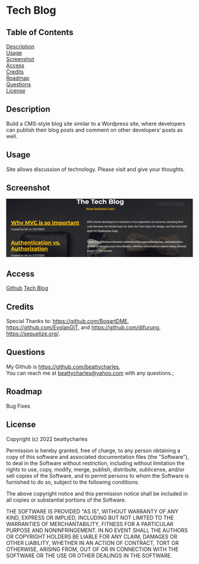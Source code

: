 # Tech Blog

## Table of Contents
[Description](#description)<br>
[Usage](#usage)<br>
[Screenshot](#screenshot)<br>
[Access](#access)<br>
[Credits](#credits)<br>
[Roadmap](#roadmap)<br>
[Questions](#questions)<br>
[License](#license)

## Description
 Build a CMS-style blog site similar to a Wordpress site, where developers can publish their 
 blog posts and comment on other developers’ posts as well. 

## Usage
Site allows discussion of technology. Please visit and give your thoughts.

## Screenshot
![Screenshot](./public/assits/TechBlog.PNG)

## Access

[Github](https://www.github.com/beattycharles)
[Tech Blog](https://whispering-taiga-51694.herokuapp.com/)

## Credits
Special Thanks to: https://github.com/BogartDME, https://github.com/EvolanGIT, and https://github.com/difurung,
https://sequelize.org/.

## Questions
My Github is https://github.com/beattycharles, <br>
You can reach me at beattycharles@yahoo.com with any questions.;

## Roadmap
Bug Fixes

## License
Copyright (c) 2022 beattycharles

Permission is hereby granted, free of charge, to any person obtaining a copy
of this software and associated documentation files (the "Software"), to deal
in the Software without restriction, including without limitation the rights
to use, copy, modify, merge, publish, distribute, sublicense, and/or sell
copies of the Software, and to permit persons to whom the Software is
furnished to do so, subject to the following conditions:

The above copyright notice and this permission notice shall be included in all
copies or substantial portions of the Software.

THE SOFTWARE IS PROVIDED "AS IS", WITHOUT WARRANTY OF ANY KIND, EXPRESS OR
IMPLIED, INCLUDING BUT NOT LIMITED TO THE WARRANTIES OF MERCHANTABILITY,
FITNESS FOR A PARTICULAR PURPOSE AND NONINFRINGEMENT. IN NO EVENT SHALL THE
AUTHORS OR COPYRIGHT HOLDERS BE LIABLE FOR ANY CLAIM, DAMAGES OR OTHER
LIABILITY, WHETHER IN AN ACTION OF CONTRACT, TORT OR OTHERWISE, ARISING FROM,
OUT OF OR IN CONNECTION WITH THE SOFTWARE OR THE USE OR OTHER DEALINGS IN THE
SOFTWARE.
